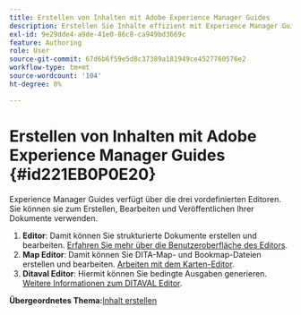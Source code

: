 ```yaml
---
title: Erstellen von Inhalten mit Adobe Experience Manager Guides
description: Erstellen Sie Inhalte effizient mit Experience Manager Guides. Erfahren Sie, wie Sie Ihre Dokumente in Experience Manager Guides erstellen, bearbeiten und veröffentlichen.
exl-id: 9e29dde4-a9de-41e0-86c8-ca949bd3669c
feature: Authoring
role: User
source-git-commit: 67d6b6f59e5d8c37389a181949ce4527760576e2
workflow-type: tm+mt
source-wordcount: '104'
ht-degree: 0%

---
```


# Erstellen von Inhalten mit Adobe Experience Manager Guides {#id221EB0P0E20}

Experience Manager Guides verfügt über die drei vordefinierten Editoren. Sie können sie zum Erstellen, Bearbeiten und Veröffentlichen Ihrer Dokumente verwenden.

1. **Editor**: Damit können Sie strukturierte Dokumente erstellen und bearbeiten. [Erfahren Sie mehr über die Benutzeroberfläche des Editors](web-editor.md).
1. **Map Editor**: Damit können Sie DITA-Map- und Bookmap-Dateien erstellen und bearbeiten. [Arbeiten mit dem Karten-Editor](map-editor.md).
1. **Ditaval Editor**: Hiermit können Sie bedingte Ausgaben generieren. [Weitere Informationen zum DITAVAL Editor](ditaval-editor.md).



**Übergeordnetes Thema:**&#x200B;[&#x200B; Inhalt erstellen](authoring-content.md)
